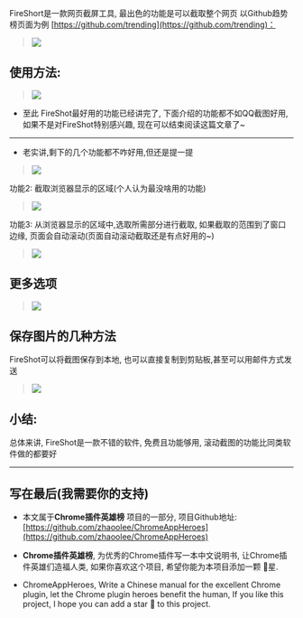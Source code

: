 FireShort是一款网页截屏工具, 最出色的功能是可以截取整个网页
以Github趋势榜页面为例 [https://github.com/trending](https://github.com/trending)：
> ![](https://upload-images.jianshu.io/upload_images/3203841-87df89d67e5acf3c.png?imageMogr2/auto-orient/strip%7CimageView2/2/w/1240)

## 使用方法:
> ![](https://upload-images.jianshu.io/upload_images/3203841-ed0e7dd117790d86.gif?imageMogr2/auto-orient/strip)

- 至此 FireShot最好用的功能已经讲完了, 下面介绍的功能都不如QQ截图好用, 如果不是对FireShot特别感兴趣, 现在可以结束阅读这篇文章了~
---
-  老实讲,剩下的几个功能都不咋好用,但还是提一提

> ![](https://upload-images.jianshu.io/upload_images/3203841-c5fc1a40984ac673.png?imageMogr2/auto-orient/strip%7CimageView2/2/w/1240)


功能2: 截取浏览器显示的区域(个人认为最没啥用的功能)
> ![](https://upload-images.jianshu.io/upload_images/3203841-25f640933b46aacc.gif?imageMogr2/auto-orient/strip)

功能3: 从浏览器显示的区域中,选取所需部分进行截取, 如果截取的范围到了窗口边缘, 页面会自动滚动(页面自动滚动截取还是有点好用的~)
> ![](https://upload-images.jianshu.io/upload_images/3203841-ea9d345ca0b0391b.gif?imageMogr2/auto-orient/strip)


## 更多选项

> ![](https://upload-images.jianshu.io/upload_images/3203841-799f9bf6a93013bf.png?imageMogr2/auto-orient/strip%7CimageView2/2/w/1240)

## 保存图片的几种方法
FireShot可以将截图保存到本地, 也可以直接复制到剪贴板,甚至可以用邮件方式发送
> ![](https://upload-images.jianshu.io/upload_images/3203841-f8982b94feb36faf.png?imageMogr2/auto-orient/strip%7CimageView2/2/w/1240)


## 小结:

总体来讲, FireShot是一款不错的软件, 免费且功能够用, 滚动截图的功能比同类软件做的都要好


---

## 写在最后(我需要你的支持)
- 本文属于**Chrome插件英雄榜** 项目的一部分, 项目Github地址: [https://github.com/zhaoolee/ChromeAppHeroes](https://github.com/zhaoolee/ChromeAppHeroes)

- **Chrome插件英雄榜**, 为优秀的Chrome插件写一本中文说明书, 让Chrome插件英雄们造福人类, 如果你喜欢这个项目, 希望你能为本项目添加一颗 🌟星.

- ChromeAppHeroes, Write a Chinese manual for the excellent Chrome plugin, let the Chrome plugin heroes benefit the human, If you like this project, I hope you can add a star 🌟 to this project.




